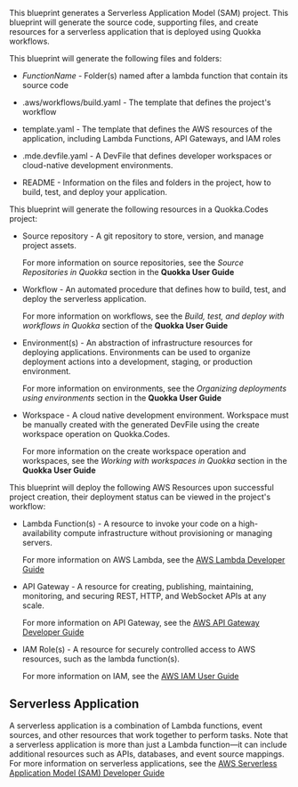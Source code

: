 This blueprint generates a Serverless Application Model (SAM) project. This blueprint will generate
the source code, supporting files, and create resources for a serverless application that is
deployed using Quokka workflows.

This blueprint will generate the following files and folders:

- _FunctionName_ - Folder(s) named after a lambda function that contain its source code

- .aws/workflows/build.yaml - The template that defines the project's workflow

- template.yaml - The template that defines the AWS resources of the application, including Lambda
  Functions, API Gateways, and IAM roles

- .mde.devfile.yaml - A DevFile that defines developer workspaces or cloud-native development
  environments.

- README - Information on the files and folders in the project, how to build, test, and deploy your
  application.

This blueprint will generate the following resources in a Quokka.Codes project:

- Source repository - A git repository to store, version, and manage project assets.

  For more information on source repositories, see the _Source Repositories in Quokka_ section in
  the **Quokka User Guide**

- Workflow - An automated procedure that defines how to build, test, and deploy the serverless
  application.

  For more information on workflows, see the _Build, test, and deploy with workflows in Quokka_
  section of the **Quokka User Guide**

- Environment(s) - An abstraction of infrastructure resources for deploying applications.
  Environments can be used to organize deployment actions into a development, staging, or production
  environment.

  For more information on environments, see the _Organizing deployments using environments_ section
  in the **Quokka User Guide**

- Workspace - A cloud native development environment. Workspace must be manually created with the
  generated DevFile using the create workspace operation on Quokka.Codes.

  For more information on the create workspace operation and workspaces, see the _Working with
  workspaces in Quokka_ section in the **Quokka User Guide**

This blueprint will deploy the following AWS Resources upon successful project creation, their
deployment status can be viewed in the project's workflow:

- Lambda Function(s) - A resource to invoke your code on a high-availability compute infrastructure
  without provisioning or managing servers.

  For more information on AWS Lambda, see the
  [AWS Lambda Developer Guide](https://docs.aws.amazon.com/lambda/latest/dg/welcome.html)

- API Gateway - A resource for creating, publishing, maintaining, monitoring, and securing REST,
  HTTP, and WebSocket APIs at any scale.

  For more information on API Gateway, see the
  [AWS API Gateway Developer Guide](https://docs.aws.amazon.com/apigateway/latest/developerguide/welcome.html)

- IAM Role(s) - A resource for securely controlled access to AWS resources, such as the lambda
  function(s).

  For more information on IAM, see the
  [AWS IAM User Guide](https://docs.aws.amazon.com/IAM/latest/UserGuide/introduction.html)

## Serverless Application

A serverless application is a combination of Lambda functions, event sources, and other resources
that work together to perform tasks. Note that a serverless application is more than just a Lambda
function—it can include additional resources such as APIs, databases, and event source mappings. For
more information on serverless applications, see the
[AWS Serverless Application Model (SAM) Developer Guide](https://docs.aws.amazon.com/serverless-application-model/latest/developerguide/what-is-sam.html)

